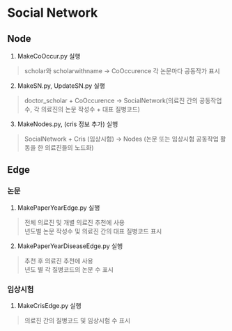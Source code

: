 # Social Network

## Node
1. MakeCoOccur.py 실행  
> scholar와 scholarwithname -> CoOccurence 각 논문마다 공동작가 표시  
2. MakeSN.py, UpdateSN.py 실행  
> doctor_scholar + CoOccurence -> SocialNetwork(의료진 간의 공동작업 수, 각 의료진의 논문 작성수 + 대표 질병코드)  
3. MakeNodes.py, (cris 정보 추가) 실행  
> SocialNetwork + Cris (임상시험) -> Nodes (논문 또는 임상시험 공동작업 활동을 한 의료진들의 노드화)  

## Edge
### 논문
1. MakePaperYearEdge.py 실행  
> 전체 의료진 및 개별 의료진 추천에 사용  
> 년도별 논문 작성수 및 의료진 간의 대표 질병코드 표시 
2. MakePaperYearDiseaseEdge.py 실행
> 추천 후 의료진 추천에 사용  
> 년도 별 각 질병코드의 논문 수 표시

### 임상시험
1. MakeCrisEdge.py 실행
> 의료진 간의 질병코드 및 임상시험 수 표시
